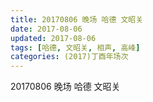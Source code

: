 ```yaml
---
title: 20170806 晚场 哈德 文昭关
date: 2017-08-06
updated: 2017-08-06
tags: [哈德, 文昭关, 相声, 高峰] 
categories: (2017)丁酉年场次 
---
```

20170806 晚场 哈德 文昭关
